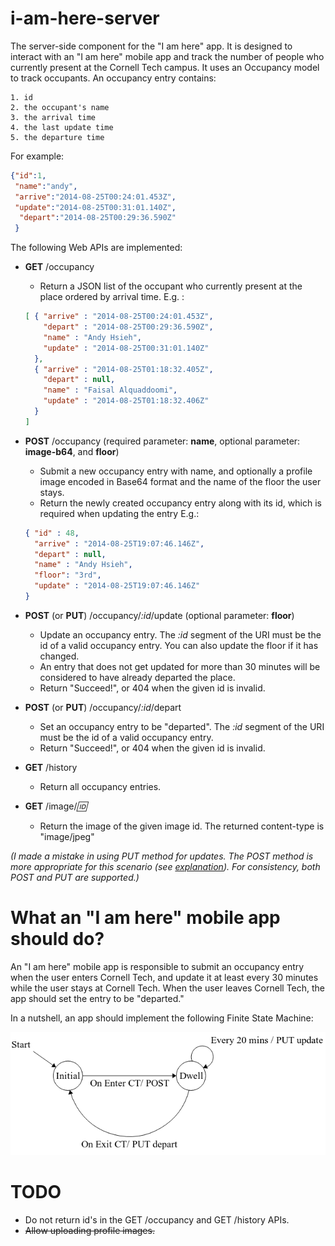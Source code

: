 i-am-here-server
================

The server-side component for the "I am here" app. 
It is designed to interact with an "I am here" mobile app 
and track the number of people who currently present at the Cornell Tech campus.
It uses an Occupancy model to track occupants. An occupancy entry contains:

    1. id
    2. the occupant's name 
    3. the arrival time
    4. the last update time
    5. the departure time
    
For example:

```json
{"id":1,
 "name":"andy",
 "arrive":"2014-08-25T00:24:01.453Z",
 "update":"2014-08-25T00:31:01.140Z",
  "depart":"2014-08-25T00:29:36.590Z"
 }
```
    
The following Web APIs are implemented:

* **GET** /occupancy
    - Return a JSON list of the occupant who currently present at the place ordered by arrival time. E.g. :
    
    ```json
    [ { "arrive" : "2014-08-25T00:24:01.453Z",
        "depart" : "2014-08-25T00:29:36.590Z",
        "name" : "Andy Hsieh",
        "update" : "2014-08-25T00:31:01.140Z"
      },
      { "arrive" : "2014-08-25T01:18:32.405Z",
        "depart" : null,
        "name" : "Faisal Alquaddoomi",
        "update" : "2014-08-25T01:18:32.406Z"
      }
    ]
    ```    
* **POST** /occupancy (required parameter: **name**, optional parameter: **image-b64**, and **floor**)
    - Submit a new occupancy entry with name, and optionally a profile image encoded in Base64 format and the name of the floor the user stays. 
    - Return the newly created occupancy entry along with its id, which is required when updating the entry E.g.:
    
    ```json
    { "id" : 48,
      "arrive" : "2014-08-25T19:07:46.146Z",
      "depart" : null,
      "name" : "Andy Hsieh",
      "floor": "3rd",
      "update" : "2014-08-25T19:07:46.146Z"
    }
    ``` 
    
* **POST** (or **PUT**) /occupancy/*:id*/update (optional parameter: **floor**)
    - Update an occupancy entry. The *:id* segment of the URI must be the id of a valid occupancy entry. You can also update the floor if it has changed.
    - An entry that does not get updated for more than 30 minutes will be considered to have already departed the place.
    - Return "Succeed!", or 404 when the given id is invalid.    
* **POST** (or **PUT**) /occupancy/*:id*/depart
    - Set an occupancy entry to be "departed". The *:id* segment of the URI must be the id of a valid occupancy entry.
    - Return "Succeed!", or 404 when the given id is invalid.   
* **GET** /history
    - Return all occupancy entries.
* **GET** /image/*:id:*
    - Return the image of the given image id. The returned content-type is "image/jpeg"
    
*(I made a mistake in using PUT method for updates. The POST method is more appropriate for this scenario (see [explanation](http://stackoverflow.com/questions/630453/put-vs-post-in-rest)). For consistency, both POST and PUT are supported.)*
# What an "I am here" mobile app should do?

An "I am here" mobile app is responsible to submit an occupancy entry when the user enters Cornell Tech, 
and update it at least every 30 minutes while the user stays at Cornell Tech. 
When the user leaves Cornell Tech, the app should set the entry to be "departed."

In a nutshell, an app should implement the following Finite State Machine:

![alt text](https://github.com/Cornell-CS5454-Fall2014/i-am-here-server/blob/master/resources/public/FSM.png "I am here app FSM")



# TODO

* Do not return id's in the GET /occupancy and GET /history APIs.
* ~~Allow uploading profile images.~~